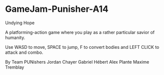 GameJam-Punisher-A14
====================

Undying Hope

A platforming-action game where you play as a rather particular savior of humanity.

Use WASD to move,
SPACE to jump,
F to convert bodies
and LEFT CLICK to attack and combo.


By Team PUNishers
Jordan Chayer
Gabriel Hébert
Alex Plante
Maxime Tremblay
